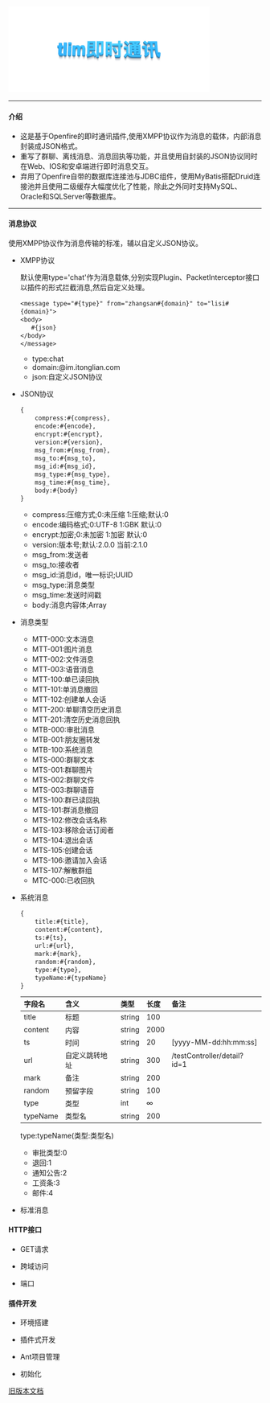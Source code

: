 <img src="https://github.com/GepengCn/tlim/blob/dev/images/tlim.jpg?raw=true" style="max-width:400px;" />

-------------------
#### 介绍


- 这是基于Openfire的即时通讯插件,使用XMPP协议作为消息的载体，内部消息封装成JSON格式。
- 重写了群聊、离线消息、消息回执等功能，并且使用自封装的JSON协议同时在Web、IOS和安卓端进行即时消息交互。
- 弃用了Openfire自带的数据库连接池与JDBC组件，使用MyBatis搭配Druid连接池并且使用二级缓存大幅度优化了性能，除此之外同时支持MySQL、Oracle和SQLServer等数据库。

---



#### 消息协议

使用XMPP协议作为消息传输的标准，辅以自定义JSON协议。

- XMPP协议

    默认使用type='chat'作为消息载体,分别实现Plugin、PacketInterceptor接口以插件的形式拦截消息,然后自定义处理。

    ```
    <message type="#{type}" from="zhangsan#{domain}" to="lisi#{domain}">
    <body>
       #{json}
    </body>
    </message>

    ```

    - type:chat
    - domain:@im.itonglian.com
    - json:自定义JSON协议

- JSON协议


    ```
    {
        compress:#{compress},
        encode:#{encode},
        encrypt:#{encrypt},
        version:#{version},
        msg_from:#{msg_from},
        msg_to:#{msg_to},
        msg_id:#{msg_id},
        msg_type:#{msg_type},
        msg_time:#{msg_time},
        body:#{body}
    }
    ```

    - compress:压缩方式;0:未压缩 1:压缩;默认:0
    - encode:编码格式;0:UTF-8 1:GBK 默认:0
    - encrypt:加密;0:未加密 1:加密 默认:0
    - version:版本号;默认:2.0.0 当前:2.1.0
    - msg_from:发送者
    - msg_to:接收者
    - msg_id:消息id，唯一标识;UUID
    - msg_type:消息类型
    - msg_time:发送时间戳
    - body:消息内容体;Array

- 消息类型

    - MTT-000:文本消息
    - MTT-001:图片消息
    - MTT-002:文件消息
    - MTT-003:语音消息
    - MTT-100:单已读回执
    - MTT-101:单消息撤回
    - MTT-102:创建单人会话
    - MTT-200:单聊清空历史消息
    - MTT-201:清空历史消息回执
    - MTB-000:审批消息
    - MTB-001:朋友圈转发
    - MTB-100:系统消息
    - MTS-000:群聊文本
    - MTS-001:群聊图片
    - MTS-002:群聊文件
    - MTS-003:群聊语音
    - MTS-100:群已读回执
    - MTS-101:群消息撤回
    - MTS-102:修改会话名称
    - MTS-103:移除会话订阅者
    - MTS-104:退出会话
    - MTS-105:创建会话
    - MTS-106:邀请加入会话
    - MTS-107:解散群组
    - MTC-000:已收回执


- 系统消息

    ```
    {
        title:#{title},
        content:#{content},
        ts:#{ts},
        url:#{url},
        mark:#{mark},
        random:#{random},
        type:#{type},
        typeName:#{typeName}
    }
    ```

    字段名 | 含义 | 类型 |长度|备注
    |:---|---|---|---|---
    title|标题|string|100|
    content|内容|string|2000|
    ts|时间|string|20|[yyyy-MM-dd:hh:mm:ss]
    url|自定义跳转地址|string|300|/testController/detail?id=1
    mark|备注|string|200|
    random|预留字段|string|100|
    type|类型|int|∞|
    typeName|类型名|string|200|


    type:typeName(类型:类型名)
    - 审批类型:0
    - 退回:1
    - 通知公告:2
    - 工资条:3
    - 邮件:4

- 标准消息




#### HTTP接口

- GET请求

- 跨域访问

- 端口


#### 插件开发

- 环境搭建

- 插件式开发

- Ant项目管理

- 初始化



[旧版本文档][oldDoc]












[symbol]:https://github.com/GepengCn/tlim/blob/dev/images/tlim.jpg?raw=true


[oldDoc]:https://github.com/GepengCn/tlim/blob/master/README.md

